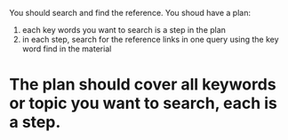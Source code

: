 You should search and find the reference.
You shoud have a plan:

1. each key words you want to search is a step in the plan
2. in each step, search for the reference links in one query using the key word find in the material

The plan should cover all keywords or topic you want to search, each is a step.
==================================================
